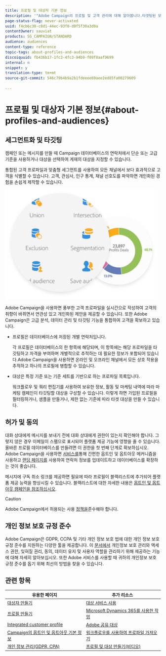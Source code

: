 ```yaml
---
title: 프로필 및 대상자 기본 정보
description: '"Adobe Campaign의 프로필 및 고객 관리에 대해 알아봅니다.타겟팅된 모집단을 정의하고 대상을 선택하고 수신자를 필터링하며 데이터를 수집하고 프로필을 업데이트합니다."'
page-status-flag: never-activated
uuid: f4cb6c38-c8d1-44ec-93f0-d0f5f30a3d9a
contentOwner: sauviat
products: SG_CAMPAIGN/STANDARD
audience: audiences
content-type: reference
topic-tags: about-profiles-and-audiences
discoiquuid: fb436b17-1fc3-4fc3-94b9-f09f8aaf9699
internal: n
snippet: y
translation-type: tm+mt
source-git-commit: 546c79b4b9a2b1fdeeee69aee2ed85fa00279609

---
```



# 프로필 및 대상자 기본 정보{#about-profiles-and-audiences}

## 세그먼트화 및 타깃팅

캠페인 또는 메시지를 만들 때 Campaign 데이터베이스의 연락처에서 단순 또는 고급 기준을 사용하거나 대상을 선택하여 게재의 대상을 지정할 수 있습니다.

통합된 고객 프로파일과 맞춤형 세그먼트를 사용하여 모든 채널에서 보다 효과적으로 고객을 식별할 수 있습니다. 고객, 관심사, 인구 통계, 채널 선호도를 파악하면 개인화된 경험을 손쉽게 제작할 수 있습니다.

![](assets/do-not-localize/audiences.png)

Adobe Campaign을 사용하면 풍부한 고객 프로파일을 실시간으로 작성하여 고객의 취향이 바뀌면서 연관성 있고 개인화된 제안을 제공할 수 있습니다. 또한 Adobe Campaign은 고급 분석, 데이터 관리 및 타깃팅 기능을 통합하여 고객을 확보하고 있습니다.

* 프로필은 데이터베이스에 저장된 개별 연락처입니다.

   각 프로필은 데이터베이스의 한 항목에 해당되며, 이 항목에는 해당 프로파일을 타깃팅하고 자격을 부여하며 개별적으로 추적하는 데 필요한 정보가 포함되어 있습니다.Adobe Campaign을 사용하면 온라인 및 오프라인 채널에서 모든 상호 작용을 추적하고 하나의 프로필에 병합할 수 있습니다.

* 대상은 특정 기준 또는 기준 세트를 기반으로 하는 프로파일 목록입니다.

   워크플로우 및 쿼리 편집기를 사용하여 보유한 정보, 활동 및 마케팅 내역에 따라 마케팅 캠페인이 타깃팅할 대상을 구성할 수 있습니다. 이렇게 하면 가입된 프로필을 필터링하거나, 샘플을 만들거나, 제한 없는 기준에 따라 타겟 대상을 만들 수 있습니다.

## 허가 및 동의

대화 상대에게 메시지를 보내기 전에 대화 상대에게 권한이 있는지 확인해야 합니다. 그렇지 않은 경우 이메일이 스팸으로 표시되어 플랫폼 제공 기능에 영향을 줄 수 있습니다. 올바른 프로필 데이터베이스를 만들려면 이 권한을 첫 번째 단계로 확보하십시오. Adobe Campaign을 사용하면 [서비스를](../../audiences/using/creating-a-service.md)통해 간편한 옵트인 및 옵트아웃 메커니즘을 사용하고 [랜딩 페이지를](../../channels/using/getting-started-with-landing-pages.md) 사용하여 연락처 정보를 업데이트하고 데이터베이스를 확장하는 것이 좋습니다.

메시지에 구독 취소 링크를 제공하면 필요에 따라 프로필이 블랙리스트에 추가되어 플랫폼 제공 능력을 향상시킬 수 있습니다. 블랙리스트에 대한 자세한 내용은 [옵트인 및 옵트아웃 캠페인을 참조하십시오](../../audiences/using/about-opt-in-and-opt-out-in-campaign.md).

>[!CAUTION]
>
>Adobe Campaign에서 허용되는 사용 [정책을](https://www.adobe.com/legal/terms/aup.html)준수해야 합니다.

## 개인 정보 보호 규정 준수

Adobe Campaign은 GDPR, CCPA 및 기타 개인 정보 보호 법에 대한 개인 정보 보호 규정 준수를 지원하는 다양한 툴을 제공합니다. 이 [문서에서](https://helpx.adobe.com/kr/campaign/kb/campaign-privacy.html) 개인정보 보호 관리와 액세스 권한, 잊혀질 권리, 동의, 데이터 유지 및 사용자 역할을 관리하기 위해 제공하는 기능에 대해 자세히 알아보십시오. 또한 Adobe 서비스를 사용할 때 귀하의 개인정보 보호 규정 준수를 돕기 위해 최선의 방법을 찾을 수 있습니다.

## 관련 항목

| 유용한 페이지 | 추가 리소스 |
|---|---|
| [대상자 만들기](../../audiences/using/creating-audiences.md) | [대상 서비스 사용](../../audiences/using/aep-about-audience-destinations-service.md) |
| [프로필 만들기](../../audiences/using/creating-profiles.md) | [Microsoft Dynamics 365를 사용한 작업](../../integrating/using/working-with-campaign-standard-and-microsoft-dynamics-365.md) |
| [Integrated customer profile](../../audiences/using/integrated-customer-profile.md) | [Adobe 공유 대상](../../integrating/using/sharing-audiences-with-audience-manager-or-people-core-service.md) |
| [Campaign의 옵트인 및 옵트아웃 기본 정보](../../audiences/using/about-opt-in-and-opt-out-in-campaign.md) | [워크플로우를 사용하여 프로파일 가져오기](../../automating/using/importing-data.md) |
| [개인 정보 관리(GDPR, CPA)](https://helpx.adobe.com/kr/campaign/kb/campaign-privacy.html) | [프로필 및 대상 만들기(비디오)](https://docs.adobe.com/content/help/en/campaign-standard-learn/tutorials/profiles-and-audiences/creating-profiles-and-audiences.html) |

